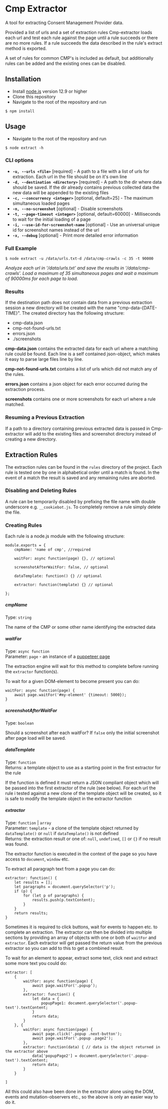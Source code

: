 # Cmp Extractor
A tool for extracting Consent Management Provider data.

Provided a list of urls and a set of extraction rules Cmp-extractor loads each url 
and test each rule against the page until a rule succeeds or there are no more rules. If a rule 
succeeds the data described in the rule's extract method is exported.

A set of rules for common CMP's is included as default, 
but additionally rules can be added and the existing ones can be disabled. 


## Installation
- Install [node.js](https://nodejs.org/en/download/) version 12.9 or higher
- Clone this repository
- Navigate to the root of the repository and run
```
$ npm install
```


## Usage
- Navigate to the root of the repository and run 
```
$ node extract -h 
```

### CLI options
- **`-u, --urls <file>`** [required] - A path to a file with a list of urls for extraction. Each url in the file should be on it's own line
- **`-d, --destination <directory>`** [required] - A path to the dir where data should be saved. If the dir already contains previous collected data the new data will be appended to the existing files
- **`-c, --concurrency <integer>`** [optional, default=25] - The maximum simultaneous loaded pages
- **`-n, --no-screenshot`** [optional] - Disable screenshots
- **`-t, --page-timeout <integer>`** [optional, default=60000] - Milliseconds to wait for the initial loading of a page
- **`-i, --use-id-for-screenshot-name`** [optional] - Use an universal unique id for screenshot names instead of the url
- **`-x, --debug`** [optional] - Print more detailed error information

### Full Example
```
$ node extract -u /data/urls.txt-d /data/cmp-crawls -c 35 -t 90000
```
*Analyze each url in '/data/urls.txt' and save the results in '/data/cmp-crawls'. 
Load a maximum of 35 simultaneous pages and wait a maximum of 90000ms for each page to load.*

### Results
If the destination path does not contain data from a previous extraction session a new directory will be created with the 
name "cmp-data-{DATE-TIME}". The created directory has the following structure:

- cmp-data.json
- cmp-not-found-urls.txt
- errors.json
- ./screenshots

**cmp-data.json** contains the extracted data for each url where a matching rule could be found. Each line is a 
self contained json-object, which makes it easy to parse large files line by line.

**cmp-not-found-urls.txt** contains a list of urls which did not match any of the rules.

**errors.json** contains a json object for each error occurred during the extraction process.

**screenshots** contains one or more screenshots for each url where a rule matched.

### Resuming a Previous Extraction
If a path to a directory containing previous extracted data is passed in Cmp-extractor will
add to the existing files and screenshot directory instead of creating a new directory. 


## Extraction Rules
The extraction rules can be found in the `rules` directory of the project. 
Each rule is tested one by one in alphabetical order until a match is found. 
In the event of a match the result is saved and any remaining rules are aborted.

### Disabling and Deleting Rules
A rule can be temporarily disabled by prefixing the file name with double underscore e.g. `__cookiebot.js`. To completely
remove a rule simply delete the file.

### Creating Rules
Each rule is a node.js module with the following
structure:

```
module.exports = {
    cmpName: 'name of cmp', //required

    waitFor: async function(page) {}, // optional

    screenshotAfterWaitFor: false, // optional

    dataTemplate: function() {} // optional
    
    extractor: function(template) {} // optional
    
};
```
##### cmpName
Type: `string`

The name of the CMP or some other name identifying the extracted data

##### waitFor

Type: `async function`\
Parameter: `page` - an instance of a [puppeteer page](https://github.com/puppeteer/puppeteer/blob/v2.1.0/docs/api.md#class-page)

The extraction engine will wait for this method to complete before running the `extractor` function(s).

To wait for a given DOM-element to become present you can do:

```
waitFor: async function(page) {
    await page.waitFor('#my-element' {timeout: 5000});
}
```

##### screenshotAfterWaitFor
Type: `boolean`

Should a screenshot after each waitFor? If `false` only the initial screenshot after page load will be saved.

##### dataTemplate
Type: `function`\
Returns: a template object to use as a starting point in the first extractor for the rule

If the function is defined it must return a JSON compliant object which will be passed into the first
extractor of the rule (see below). For each url the rule i tested against a new clone of the template
object will be created, so it is safe to modify the template object in the extractor function

##### extractor
Type: `function` | `array`\
Parameter: `template` - a clone of the template object returned by `dataTemplate()` or `null` if `dataTemplate()` is not defined\
Returns: the extraction result or one of: `null`, `undefined`, `[]` or `{}` if no result was found.

The extractor function is executed in the context of the page so you have access to `document`, `window` etc.

To extract all paragraph text from a page you can do: 

```
extractor: function() {
    let results = [];
    let paragraphs = document.querySelector('p');
    if (p) {
        for (let p of paragraphs) {
            results.push(p.textContent);
        }
    }
    return results;
}
```

Sometimes it is required to click buttons, wait for events to happen etc. to complete an extraction. The extractor can
then be divided into multiple sections by providing an array of objects with one or both of `waitFor` and `extractor`. 
Each extractor will get passed the return value from the previous extractor so you can add to this to get a combined result.

To wait for an element to appear, extract some text, 
click next and extract some more text you could do:

```
extractor: [
    {
        waitFor: async function(page) {
            await page.waitFor('.popup');
        },
        extractor: function() {
            let data = {
                popupPage1: document.querySelector('.popup-text').textContent;
            }
            return data;
        }
    }, {
        waitFor: async function(page) {
            await page.click('.popup .next-button');
            await page.waitFor('.popup .page2');
        },
        extractor: function(data) { // data is the object returned in the extractor above
            data['popupPage2'] = document.querySelector('.popup-text').textContent;
            return data;
        }
    }

]
```

All this could also have been done in the extractor alone using the DOM, events and mutation-observers etc., 
so the above is only an easier way to do it. 
 


